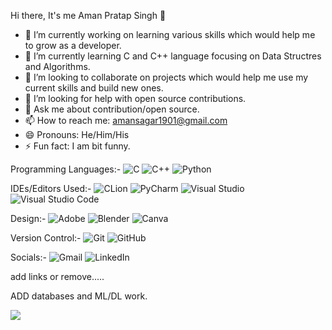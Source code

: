 Hi there, It's me Aman Pratap Singh 👋


- 🔭 I’m currently working on learning various skills which would help me to grow as a developer.
- 🌱 I’m currently learning C and C++ language focusing on Data Structres and Algorithms.
- 👯 I’m looking to collaborate on projects which would help me use my current skills and build new ones.
- 🤔 I’m looking for help with open source contributions. 
- 💬 Ask me about contribution/open source.
- 📫 How to reach me: amansagar1901@gmail.com
- 😄 Pronouns: He/Him/His
- ⚡ Fun fact: I am bit funny.

Programming Languages:-
![C](https://img.shields.io/badge/c-%2300599C.svg?style=for-the-badge&logo=c&logoColor=white)
![C++](https://img.shields.io/badge/c++-%2300599C.svg?style=for-the-badge&logo=c%2B%2B&logoColor=white)
![Python](https://img.shields.io/badge/python-3670A0?style=for-the-badge&logo=python&logoColor=ffdd54)

IDEs/Editors Used:-
![CLion](https://img.shields.io/badge/CLion-black?style=for-the-badge&logo=clion&logoColor=white)
![PyCharm](https://img.shields.io/badge/pycharm-143?style=for-the-badge&logo=pycharm&logoColor=black&color=black&labelColor=green)
![Visual Studio](https://img.shields.io/badge/Visual%20Studio-5C2D91.svg?style=for-the-badge&logo=visual-studio&logoColor=white)
![Visual Studio Code](https://img.shields.io/badge/Visual%20Studio%20Code-0078d7.svg?style=for-the-badge&logo=visual-studio-code&logoColor=white)

Design:-
![Adobe](https://img.shields.io/badge/adobe-%23FF0000.svg?style=for-the-badge&logo=adobe&logoColor=white)
![Blender](https://img.shields.io/badge/blender-%23F5792A.svg?style=for-the-badge&logo=blender&logoColor=white)
![Canva](https://img.shields.io/badge/Canva-%2300C4CC.svg?style=for-the-badge&logo=Canva&logoColor=white)

Version Control:-
![Git](https://img.shields.io/badge/git-%23F05033.svg?style=for-the-badge&logo=git&logoColor=white)
![GitHub](https://img.shields.io/badge/github-%23121011.svg?style=for-the-badge&logo=github&logoColor=white)

Socials:-
![Gmail](https://img.shields.io/badge/Gmail-D14836?style=for-the-badge&logo=gmail&logoColor=white)
![LinkedIn](https://img.shields.io/badge/linkedin-%230077B5.svg?style=for-the-badge&logo=linkedin&logoColor=white)

add links or remove.....

ADD databases and ML/DL work.

<img src="https://github-readme-stats.vercel.app/api?username=Aman-byte&&show_icons=true&title_color=ffffff&icon_color=bb2acf&text_color=daf7dc&bg_color=151515">
